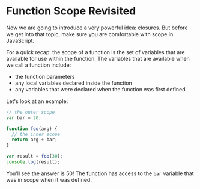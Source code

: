 # Function Scope Revisited

Now we are going to introduce a very powerful idea: closures. But before we get into that topic, make sure you are comfortable with scope in JavaScript.

For a quick recap: the scope of a function is the set of variables that are available for use within the function. The variables that are available when we call a function include:

* the function parameters
* any local variables declared inside the function
* any variables that were declared when the function was first defined

Let's look at an example:

```js
// the outer scope
var bar = 20;

function foo(arg) {
  // the inner scope
  return arg + bar;
}

var result = foo(30);
console.log(result);
```

You'll see the answer is 50! The function has access to the `bar` variable that was in scope when it was defined.
